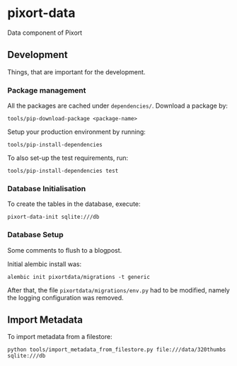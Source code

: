# pixort-data

Data component of Pixort

## Development

Things, that are important for the development.

### Package management

All the packages are cached under `dependencies/`. Download a package by:
    
    tools/pip-download-package <package-name>

Setup your production environment by running:

    tools/pip-install-dependencies

To also set-up the test requirements, run:

    tools/pip-install-dependencies test

### Database Initialisation
To create the tables in the database, execute:

    pixort-data-init sqlite:///db

### Database Setup
Some comments to flush to a blogpost.

Initial alembic install was:

    alembic init pixortdata/migrations -t generic

After that, the file `pixortdata/migrations/env.py` had to be modified, namely
the logging configuration was removed.

## Import Metadata
To import metadata from a filestore:

    python tools/import_metadata_from_filestore.py file:///data/320thumbs sqlite:///db
